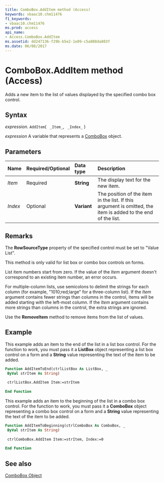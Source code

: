 ```yaml
---
title: ComboBox.AddItem method (Access)
keywords: vbaac10.chm11476
f1_keywords:
- vbaac10.chm11476
ms.prod: access
api_name:
- Access.ComboBox.AddItem
ms.assetid: dd247136-f29b-b5e2-1e09-c5a808da803f
ms.date: 06/08/2017
---
```



# ComboBox.AddItem method (Access)

Adds a new item to the list of values displayed by the specified combo box control.


## Syntax

_expression_. `AddItem`( ` _Item_`, ` _Index_` )

_expression_ A variable that represents a [ComboBox](Access.ComboBox.md) object.


## Parameters



|Name|Required/Optional|Data type|Description|
|:-----|:-----|:-----|:-----|
| _Item_|Required|**String**|The display text for the new item.|
| _Index_|Optional|**Variant**|The position of the item in the list. If this argument is omitted, the item is added to the end of the list.|

## Remarks

The  **RowSourceType** property of the specified control must be set to "Value List".

This method is only valid for list box or combo box controls on forms.

List item numbers start from zero. If the value of the  _Item_ argument doesn't correspond to an existing item number, an error occurs.

For multiple-column lists, use semicolons to delimit the strings for each column (for example, "1010;red;large" for a three-column list). If the  _Item_ argument contains fewer strings than columns in the control, items will be added starting with the left-most column. If the _Item_ argument contains more strings than columns in the control, the extra strings are ignored.

Use the  **RemoveItem** method to remove items from the list of values.


## Example

This example adds an item to the end of the list in a list box control. For the function to work, you must pass it a  **ListBox** object representing a list box control on a form and a **String** value representing the text of the item to be added.


```vb
Function AddItemToEnd(ctrlListBox As ListBox, _ 
 ByVal strItem As String) 
 
 ctrlListBox.AddItem Item:=strItem 
 
End Function
```

This example adds an item to the beginning of the list in a combo box control. For the function to work, you must pass it a  **ComboBox** object representing a combo box control on a form and a **String** value representing the text of the item to be added.




```vb
Function AddItemToBeginning(ctrlComboBox As ComboBox, _ 
 ByVal strItem As String) 
 
 ctrlComboBox.AddItem Item:=strItem, Index:=0 
 
End Function
```


## See also


[ComboBox Object](Access.ComboBox.md)

